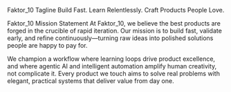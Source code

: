 Faktor_10 Tagline
Build Fast. Learn Relentlessly. Craft Products People Love.

Faktor_10 Mission Statement
At Faktor_10, we believe the best products are forged in the crucible of rapid iteration. Our mission is to build fast, validate early, and refine continuously—turning raw ideas into polished solutions people are happy to pay for.

We champion a workflow where learning loops drive product excellence, and where agentic AI and intelligent automation amplify human creativity, not complicate it. Every product we touch aims to solve real problems with elegant, practical systems that deliver value from day one.

